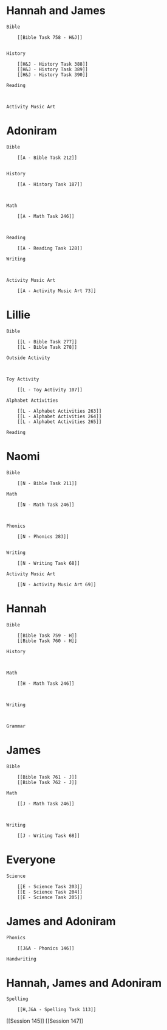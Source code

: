 # Hannah and James

	Bible

		[[Bible Task 758 - H&J]]
		

	History

		[[H&J - History Task 388]]
		[[H&J - History Task 389]]
		[[H&J - History Task 390]]

	Reading

		

	Activity Music Art

		
# Adoniram

	Bible

		[[A - Bible Task 212]]
		

	History

		[[A - History Task 187]]
		
		

	Math

		[[A - Math Task 246]]
		
		

	Reading

		[[A - Reading Task 128]]

	Writing

		

	Activity Music Art

		[[A - Activity Music Art 73]]

# Lillie

	Bible

		[[L - Bible Task 277]]
		[[L - Bible Task 278]]

	Outside Activity

		

	Toy Activity

		[[L - Toy Activity 107]]

	Alphabet Activities

		[[L - Alphabet Activities 263]]
		[[L - Alphabet Activities 264]]
		[[L - Alphabet Activities 265]]

	Reading

		

# Naomi

	Bible

		[[N - Bible Task 211]]

	Math

		[[N - Math Task 246]]
		
		

	Phonics

		[[N - Phonics 283]]
		

	Writing

		[[N - Writing Task 68]]

	Activity Music Art

		[[N - Activity Music Art 69]]

# Hannah

	Bible

		[[Bible Task 759 - H]]
		[[Bible Task 760 - H]]

	History

		

	Math

		[[H - Math Task 246]]
		
		

	Writing

		

	Grammar

		
		
		
# James

	Bible

		[[Bible Task 761 - J]]
		[[Bible Task 762 - J]]

	Math

		[[J - Math Task 246]]
		
		

	Writing

		[[J - Writing Task 68]]

# Everyone

	Science

		[[E - Science Task 203]]
		[[E - Science Task 204]]
		[[E - Science Task 205]]
# James and Adoniram

	Phonics

		[[J&A - Phonics 146]]

	Handwriting

		
# Hannah, James and Adoniram

	Spelling

		[[H,J&A - Spelling Task 113]]


[[Session 145]]
[[Session 147]]
